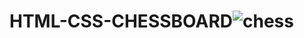 # HTML-CSS-CHESSBOARD![chess](https://user-images.githubusercontent.com/101713234/185677446-4bef865c-dbb5-406f-8977-050f31c7deb1.png)
